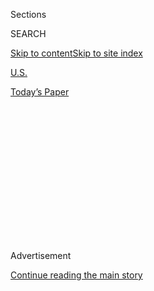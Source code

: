 <div id="app">

<div>

<div>

<div>

<div class="NYTAppHideMasthead css-1q2w90k e1suatyy0">

<div class="section css-ui9rw0 e1suatyy2">

<div class="css-eph4ug er09x8g0">

<div class="css-6n7j50">

</div>

<span class="css-1dv1kvn">Sections</span>

<div class="css-10488qs">

<span class="css-1dv1kvn">SEARCH</span>

</div>

[Skip to content](#site-content)[Skip to site
index](#site-index)

</div>

<div id="masthead-section-label" class="css-1wr3we4 eaxe0e00">

[U.S.](https://www.nytimes3xbfgragh.onion/section/us)

</div>

<div class="css-10698na e1huz5gh0">

</div>

</div>

<div id="masthead-bar-one" class="section hasLinks css-15hmgas e1csuq9d3">

<div class="css-uqyvli e1csuq9d0">

</div>

<div class="css-1uqjmks e1csuq9d1">

</div>

<div class="css-9e9ivx">

[](https://myaccount.nytimes3xbfgragh.onion/auth/login?response_type=cookie&client_id=vi)

</div>

<div class="css-1bvtpon e1csuq9d2">

[Today’s
Paper](https://www.nytimes3xbfgragh.onion/section/todayspaper)

</div>

</div>

</div>

</div>

<div data-aria-hidden="false">

<div id="site-content" data-role="main">

<div>

<div class="css-1aor85t" style="opacity:0.000000001;z-index:-1;visibility:hidden">

<div class="css-1hqnpie">

<div class="css-epjblv">

<span class="css-17xtcya">[U.S.](/section/us)</span><span class="css-x15j1o">|</span><span class="css-fwqvlz">New
Census Worry: A Rushed Count Could Mean a Botched
One</span>

</div>

<div class="css-k008qs">

<div class="css-1iwv8en">

<span class="css-18z7m18"></span>

<div>

</div>

</div>

<span class="css-1n6z4y">https://nyti.ms/3hKqQbO</span>

<div class="css-1705lsu">

<div class="css-4xjgmj">

<div class="css-4skfbu" data-role="toolbar" data-aria-label="Social Media Share buttons, Save button, and Comments Panel with current comment count" data-testid="share-tools">

  - 
  - 
  - 
  - 
    
    <div class="css-6n7j50">
    
    </div>

  - 

</div>

</div>

</div>

</div>

</div>

</div>

<div id="NYT_TOP_BANNER_REGION" class="css-13pd83m">

</div>

<div id="top-wrapper" class="css-1sy8kpn">

<div id="top-slug" class="css-l9onyx">

Advertisement

</div>

[Continue reading the main
story](#after-top)

<div class="ad top-wrapper" style="text-align:center;height:100%;display:block;min-height:250px">

<div id="top" class="place-ad" data-position="top" data-size-key="top">

</div>

</div>

<div id="after-top">

</div>

</div>

<div>

<div id="sponsor-wrapper" class="css-1hyfx7x">

<div id="sponsor-slug" class="css-19vbshk">

Supported by

</div>

[Continue reading the main
story](#after-sponsor)

<div id="sponsor" class="ad sponsor-wrapper" style="text-align:center;height:100%;display:block">

</div>

<div id="after-sponsor">

</div>

</div>

<div class="css-186x18t">

</div>

<div class="css-1vkm6nb ehdk2mb0">

# New Census Worry: A Rushed Count Could Mean a Botched One

</div>

Stalled by the pandemic, the count is supposed to resume soon. But
census experts are rattled by signs of a push from the White House to
finish it early.

<div class="css-79elbk" data-testid="photoviewer-wrapper">

<div class="css-z3e15g" data-testid="photoviewer-wrapper-hidden">

</div>

<div class="css-1a48zt4 ehw59r15" data-testid="photoviewer-children">

![<span class="css-16f3y1r e13ogyst0" data-aria-hidden="true"> Almost 40
percent of the nation’s households are still uncounted in the 2020
census.</span><span class="css-cnj6d5 e1z0qqy90" itemprop="copyrightHolder"><span class="css-1ly73wi e1tej78p0">Credit...</span><span><span>Dario
Lopez-Mills/Associated
Press</span></span></span>](https://static01.graylady3jvrrxbe.onion/images/2020/07/26/us/26census-2/merlin_170599233_81fbb0a1-5d87-49a2-a226-710f1fe70719-articleLarge.jpg?quality=75&auto=webp&disable=upscale)

</div>

</div>

<div class="css-18e8msd">

<div class="css-vp77d3 epjyd6m0">

<div class="css-1baulvz">

By [<span class="css-1baulvz last-byline" itemprop="name">Michael
Wines</span>](https://www.nytimes3xbfgragh.onion/by/michael-wines)

</div>

</div>

  - 
    
    <div class="css-ld3wwf e16638kd2">
    
    July 28,
    2020
    
    </div>

  - 
    
    <div class="css-4xjgmj">
    
    <div class="css-d8bdto" data-role="toolbar" data-aria-label="Social Media Share buttons, Save button, and Comments Panel with current comment count" data-testid="share-tools">
    
      - 
      - 
      - 
      - 
        
        <div class="css-6n7j50">
        
        </div>
    
      - 
    
    </div>
    
    </div>

</div>

</div>

<div class="section meteredContent css-1r7ky0e" name="articleBody" itemprop="articleBody">

<div class="css-1fanzo5 StoryBodyCompanionColumn">

<div class="css-53u6y8">

WASHINGTON — As the 2020 census struggles to find its footing amid the
coronavirus outbreak and public reluctance to give the government
personal data, officials have a new worry: The Trump administration and
Senate Republicans appear to be signaling that they want the census
finished well ahead of schedule, pandemic or not.

With almost 40 percent of the nation’s households still uncounted,
including the hardest-to-reach populations that are disproportionately
poor, people of color and young, the Trump administration took the
Census Bureau by surprise last week. It asked the Senate Appropriations
Committee to set aside $448 million in the next coronavirus relief
package for a “timely” completion of the census.

The request did not define what “timely” meant, and legislation released
on Monday said only that the money would be used for nationwide census
operations and data processing. But it comes as census workers and
former officials say the White House and the Commerce Department, which
oversees the Census Bureau, are asking how the bureau can compress its
schedule to wrap up the count of households earlier than expected —
perhaps by the end of September. The aim, they say, may be to speed up
the delivery of key data for political reapportionment to the president
by the end of December.

The administration has yet to announce a compressed schedule and may not
find a way to do so. But the prospect already has alarmed an array of
experts, who warned in recent days that an expedited census risks a
deeply flawed count of the nation’s population. The census is
constitutionally required to count all residents of the country every 10
years.

</div>

</div>

<div class="css-1fanzo5 StoryBodyCompanionColumn">

<div class="css-53u6y8">

“There’s a lot of uncertainty, but one thing is absolutely sure: There
will be egregious undercounts if the Census Bureau has to produce this
data by December,” said Robert Santos, the vice president of the Urban
Institute and the incoming president of the American Statistical
Association.

Some, including former Census Bureau directors, raised the prospect that
the final totals could be so skewed that a future Congress might order
the bureau to do further work on the 2020 population data, or even
consider another census in five years, which federal law allows but
which has never been conducted nationwide.

The numbers are enormously important. They are used to reapportion all
435 House seats and thousands of state and local districts, as well as
divvy up trillions of dollars in federal grants and aid.

At issue is how fast, and how precisely, the Census Bureau will track
down and count the 60 million households that have not filled out census
forms.

Slightly more than six in 10 households have completed forms. The
remainder are the very hardest to count. To reach them, the bureau has
planned to deploy up to 500,000 census takers, each with an iPhone that
can securely relay census data to the bureau’s computers.

</div>

</div>

<div class="css-1fanzo5 StoryBodyCompanionColumn">

<div class="css-53u6y8">

In 2010, census takers worked from May to August to count hard-to-find
households. This spring, with the start of that count delayed by the
pandemic, the bureau said it was pushing back the start of that work to
August, ending on Oct. 31.

With White House approval, the bureau also [asked Congress for a
four-month
extension](https://www.nytimes3xbfgragh.onion/2020/04/13/us/census-coronavirus-delay.html?searchResultPosition=9)
— to April 2021 — of the Dec. 31 statutory deadline for delivering to
the president the population totals required to reapportion the House of
Representatives.

But that plan now appears to be in flux. Census Bureau workers have been
asked whether that Oct. 31 deadline for collecting data can be moved to
September, giving them six or seven weeks to finish a count that was
supposed to take 10 weeks.

At the same time, the administration’s commitment to extending the
delivery of reapportionment statistics beyond the statutory Dec. 31
deadline also appears in doubt.

In Congress, the House has approved the four-month delay. The Senate has
not.

Legislation extending the Dec. 31 deadline was widely expected to be
included in the coronavirus relief package that Republicans in the
Senate unveiled on Monday. But a review of the voluminous legislative
package found no evidence that it had been.

Asked on Saturday whether Senator Mitch McConnell, the majority leader,
still supports extending the deadline, a spokesman for the senator said
in an email: “Don’t think I’m going to be able to help you out on this.”

</div>

</div>

<div class="css-79elbk" data-testid="photoviewer-wrapper">

<div class="css-z3e15g" data-testid="photoviewer-wrapper-hidden">

</div>

<div class="css-1a48zt4 ehw59r15" data-testid="photoviewer-children">

![<span class="css-16f3y1r e13ogyst0" data-aria-hidden="true">Census
workers in Dallas distributed material encouraging residents to fill out
the
census.</span><span class="css-cnj6d5 e1z0qqy90" itemprop="copyrightHolder"><span class="css-1ly73wi e1tej78p0">Credit...</span><span>Tony
Gutierrez/Associated
Press</span></span>](https://static01.graylady3jvrrxbe.onion/images/2020/07/26/us/26census-1/merlin_173932341_3ad63e30-b188-48c2-8d67-aa24e798e1f2-articleLarge.jpg?quality=75&auto=webp&disable=upscale)

</div>

</div>

<div class="css-1fanzo5 StoryBodyCompanionColumn">

<div class="css-53u6y8">

The White House declined to address questions about its census plans.
Responding to a reporter’s questions, the Census Bureau issued a
statement on Monday that neither confirmed nor denied an effort to
hasten the completion of the count and the delivery of reapportionment
figures.

</div>

</div>

<div class="css-1fanzo5 StoryBodyCompanionColumn">

<div class="css-53u6y8">

“The Census Bureau is working toward the plan to complete field data
collection by October 31,” it said. It then added that its staff would
“continue to evaluate and plan for all contingencies, including the
impact of delivering statutorily required data products at the current
legislative deadlines” — a reference to the Dec. 31 date to produce
reapportionment figures.

In fact, top Census Bureau officials already have said that meeting that
deadline is impossible.

“We have passed the point where we could even meet the current
legislative requirement of Dec. 31. We can’t do that anymore,” the
census official leading field operations for the count, Tim Olson, [told
a Native American
organization](https://www.youtube.com/watch?v=F6IyJMtDDgY&feature=youtu.be&t=4688)
during a webinar in May.

And in a webinar this month for groups with a stake in census results,
the associate director of the census, Albert E. Fontenot Jr., said, “we
are past the window of being able to get those counts” by year’s end.

The new concerns come atop a growing record of political interference in
census decisions by the Trump administration.

The Supreme Court last year, in a 5-to-4 vote, [rejected the
administration’s effort to add a citizenship
question](https://www.nytimes3xbfgragh.onion/2019/06/27/us/politics/supreme-court-gerrymandering-census.html)
to the census that experts said would surely depress the count of
immigrants and minorities, documented and otherwise.

On White House orders, the Census Bureau last month [created two
top-level
positions](https://www.nytimes3xbfgragh.onion/2020/06/23/us/census-bureau-cogley-korzeniewski.html)
and filled them with political appointees from outside, a remarkable
move in an agency renowned for its nonpartisan culture.

</div>

</div>

<div class="css-1fanzo5 StoryBodyCompanionColumn">

<div class="css-53u6y8">

Some critics say [Mr. Trump’s order last week to exclude undocumented
immigrants](https://www.nytimes3xbfgragh.onion/2020/07/21/us/politics/trump-immigrants-census-redistricting.html)
from state-by-state population totals used for reapportionment totals
explains the administration’s apparent desire to speed up census work.

The order, which is already being challenged in court, is widely viewed
as unconstitutional by legal scholars. But for the order to have any
chance of succeeding, they say, the census totals used for
reapportionment must be delivered to Mr. Trump while he is still in
office — as he almost certainly will be on Dec. 31, but may well not be
in April 2021.

“I think it’s entirely about that,” Thomas A. Saenz, the president of
the Mexican American Legal Defense and Educational Fund, said on Monday.
“He wants to exclude undocumented immigrants because he believes it will
shift representation away from blue states to red states. In the end,
it’s entirely about trying to stem Latino political power.”

Others say Mr. Trump’s order, regardless of whether it is upheld, could
have an impact on representation by making noncitizens worry that their
answers on a census survey could be used against them.

“They clearly have an agenda for not counting undocumented immigrants in
the apportionment count,” said Vanita Gupta, the president of the
Leadership Conference on Civil and Human Rights, a coalition of more
than 200 advocacy groups. “I think the administration knows their order
isn’t going to be constitutional. Maybe through fear of it, they’re
trying to get to the same
place.”

</div>

</div>

<div class="css-79elbk" data-testid="photoviewer-wrapper">

<div class="css-z3e15g" data-testid="photoviewer-wrapper-hidden">

</div>

<div class="css-1a48zt4 ehw59r15" data-testid="photoviewer-children">

<div class="css-1xdhyk6 erfvjey0">

<span class="css-1ly73wi e1tej78p0">Image</span>

<div class="css-zjzyr8">

<div data-testid="lazyimage-container" style="height:257.77777777777777px">

</div>

</div>

</div>

<span class="css-16f3y1r e13ogyst0" data-aria-hidden="true">The issue in
the latest debate is how fast, and how precisely, the Census Bureau will
track down and count the remaining 60 million households that have
failed to fill out census forms.
</span><span class="css-cnj6d5 e1z0qqy90" itemprop="copyrightHolder"><span class="css-1ly73wi e1tej78p0">Credit...</span><span>Ted
S. Warren/Associated Press</span></span>

</div>

</div>

<div class="css-1fanzo5 StoryBodyCompanionColumn">

<div class="css-53u6y8">

Experts said a rush to wrap up the census would force the bureau into
shortcuts that would make population totals significantly less accurate.
Months of post-census analysis and accuracy checks also would be at risk
were population totals required by December.

</div>

</div>

<div class="css-1fanzo5 StoryBodyCompanionColumn">

<div class="css-53u6y8">

“It won’t be finished unless they can quickly ramp up something, like
using administrative records” instead of census takers to count
households, said Kenneth Prewitt, a Columbia University public affairs
professor who led the Census Bureau during the 2000 census. “Otherwise,
you end up with a census that’s 10 percent uncounted, or 12 percent.”

Mr. Prewitt and John Thompson, a career Census Bureau official who
directed the agency from 2013 to 2017, said the bureau also could be
forced to expand its use of a statistical method called imputation, in
which an algorithm makes an educated guess about who lives in a
household by looking at who lives nearby.

Past censuses have relied on imputation for a tiny fraction of
households — about 1 percent, in most cases — that could not be
otherwise counted. But “it could get a lot bigger, maybe 10 or 15
percent in some areas of the country, if they have to cut it short,” Mr.
Thompson said.

If past censuses are any indication, the Census Bureau will state
clearly where it believes inaccuracies lie, and how large they might be.
After the count, the bureau conducts a massive accuracy check, called a
post-enumeration survey, in which experts revisit a sample of households
to see whether reported data was correct.

But while the bureau will say how inaccurate its numbers are, it will
not, in all likelihood, say whether it believes they can be relied on.

“What it means to fail to have a census has never been tested,” said
Justin Levitt, an expert on the topic at Loyola Law School in Los
Angeles. “How bad it has to be before it’s not a census anymore is
something we have yet to decide.”

Should it come to that, he said, that judgment would probably be hashed
out in Congress — and later in the courts.

</div>

</div>

<div>

</div>

</div>

<div>

</div>

<div>

</div>

<div>

</div>

<div>

<div id="bottom-wrapper" class="css-1ede5it">

<div id="bottom-slug" class="css-l9onyx">

Advertisement

</div>

[Continue reading the main
story](#after-bottom)

<div id="bottom" class="ad bottom-wrapper" style="text-align:center;height:100%;display:block;min-height:90px">

</div>

<div id="after-bottom">

</div>

</div>

</div>

</div>

</div>

## Site Index

<div>

</div>

## Site Information Navigation

  - [© <span>2020</span> <span>The New York Times
    Company</span>](https://help.nytimes3xbfgragh.onion/hc/en-us/articles/115014792127-Copyright-notice)

<!-- end list -->

  - [NYTCo](https://www.nytco.com/)
  - [Contact
    Us](https://help.nytimes3xbfgragh.onion/hc/en-us/articles/115015385887-Contact-Us)
  - [Work with us](https://www.nytco.com/careers/)
  - [Advertise](https://nytmediakit.com/)
  - [T Brand Studio](http://www.tbrandstudio.com/)
  - [Your Ad
    Choices](https://www.nytimes3xbfgragh.onion/privacy/cookie-policy#how-do-i-manage-trackers)
  - [Privacy](https://www.nytimes3xbfgragh.onion/privacy)
  - [Terms of
    Service](https://help.nytimes3xbfgragh.onion/hc/en-us/articles/115014893428-Terms-of-service)
  - [Terms of
    Sale](https://help.nytimes3xbfgragh.onion/hc/en-us/articles/115014893968-Terms-of-sale)
  - [Site
    Map](https://spiderbites.nytimes3xbfgragh.onion)
  - [Help](https://help.nytimes3xbfgragh.onion/hc/en-us)
  - [Subscriptions](https://www.nytimes3xbfgragh.onion/subscription?campaignId=37WXW)

</div>

</div>

</div>

</div>

